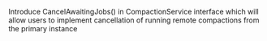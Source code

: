 Introduce CancelAwaitingJobs() in CompactionService interface which will allow users to implement cancellation of running remote compactions from the primary instance
